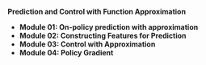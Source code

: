 
**Prediction and Control with Function Approximation**  

- **Module 01: On-policy prediction with approximation**  
- **Module 02: Constructing Features for Prediction**  
- **Module 03: Control with Approximation**  
- **Module 04: Policy Gradient**
